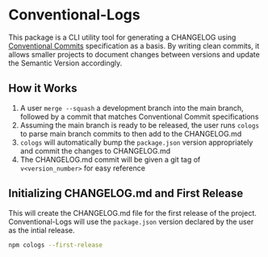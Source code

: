 # Conventional-Logs

This package is a CLI utility tool for generating a CHANGELOG using [Conventional Commits](https://www.conventionalcommits.org/en/v1.0.0/) specification as a basis. By writing clean commits, it allows smaller projects to document changes between versions and update the Semantic Version accordingly.

## How it Works

1. A user `merge --squash` a development branch into the main branch, followed by a commit that matches Conventional Commit specifications
2. Assuming the main branch is ready to be released, the user runs `cologs` to parse main branch commits to then add to the CHANGELOG.md
3. `cologs` will automatically bump the `package.json` version appropriately and commit the changes to CHANGELOG.md
4. The CHANGELOG.md commit will be given a git tag of `v<version_number>` for easy reference

## Initializing CHANGELOG.md and First Release

This will create the CHANGELOG.md file for the first release of the project. Conventional-Logs will use the `package.json` version declared by the user as the intial release.

``` bash
npm cologs --first-release
```

